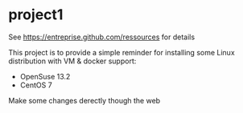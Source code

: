 project1
========
See https://entreprise.github.com/ressources for details

This project is to provide a simple reminder for installing some Linux distribution with VM & docker support:
* OpenSuse 13.2
* CentOS 7

Make some changes derectly though the web

